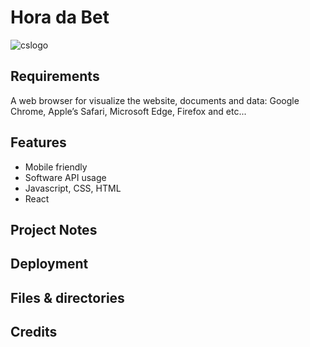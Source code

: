 # Hora da Bet
![cslogo](https://user-images.githubusercontent.com/60366579/172224217-dc2d89ea-58b8-4d06-bad3-3878cc8039fc.jpg)


## Requirements
A web browser for visualize the website, documents and data: Google Chrome, Apple’s Safari, Microsoft Edge, Firefox and etc...

## Features

- Mobile friendly
- Software API usage
- Javascript, CSS, HTML
- React

## Project Notes

## Deployment
 
## Files & directories

## Credits
